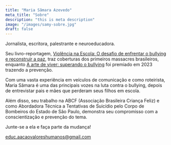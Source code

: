 ```yaml
---
title: "Maria Sâmara Azevedo"
meta_title: "Sobre"
description: "this is meta description"
image: "/images/samy-sobre.jpg"
draft: false
---
```


Jornalista, escritora, palestrante e neuroeducadora.

Seu livro-reportagem, [Violência na Escola: O desafio de enfrentar o bullying e reconstruir a paz](/samara/livros), traz coberturas dos primeiros massacres brasileiros, enquanto [A arte de viver: superando o bullying](/samara/livros) foi premiado em 2023 trazendo a prevenção.

Com uma vasta experiência em veículos de comunicação e como roteirista, Maria Sâmara é uma das principais vozes na luta contra o bullying, depois de entrevistar pais e mães que perderam seus filhos em escola.

Além disso, seu trabalho na ABCF (Associação Brasileira Criança Feliz) e como Abordadora Técnica a Tentativas de Suicídio pelo Corpo de Bombeiros do Estado de São Paulo, demonstra seu compromisso com a conscientização e prevenção do tema.

Junte-se a ela e faça parte da mudança!

[educ.aacaovaloreshumanos@gmail.com](mailto:educ.aacaovaloreshumanos@gmail.com)
 